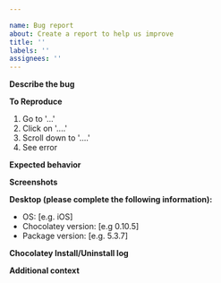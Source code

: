 ```yaml
---

name: Bug report
about: Create a report to help us improve
title: ''
labels: ''
assignees: ''
---
```


**Describe the bug**
<!-- A clear and concise description of what the bug is. -->

**To Reproduce**
<!-- Provide a link to a live example, or an unambiguous set of steps to -->

1. Go to '...'
2. Click on '....'
3. Scroll down to '....'
4. See error

**Expected behavior**
<!-- A clear and concise description of what you expected to happen. -->

**Screenshots**
<!-- If applicable, add screenshots to help explain your problem. -->

**Desktop (please complete the following information):**
<!-- Include as many relevant details about the environment you experienced the bug in -->

- OS: \[e.g. iOS]
- Chocolatey version: \[e.g 0.10.5]
- Package version: \[e.g. 5.3.7]

**Chocolatey Install/Uninstall log**
<!-- Please provide a link to a gist with the detail install and/or uninstall log from chocolatey.
The file can be found in `%PROGRAMDATA%\chocolatey\logs` -->

**Additional context**
<!-- Add any other context about the problem here. -->
